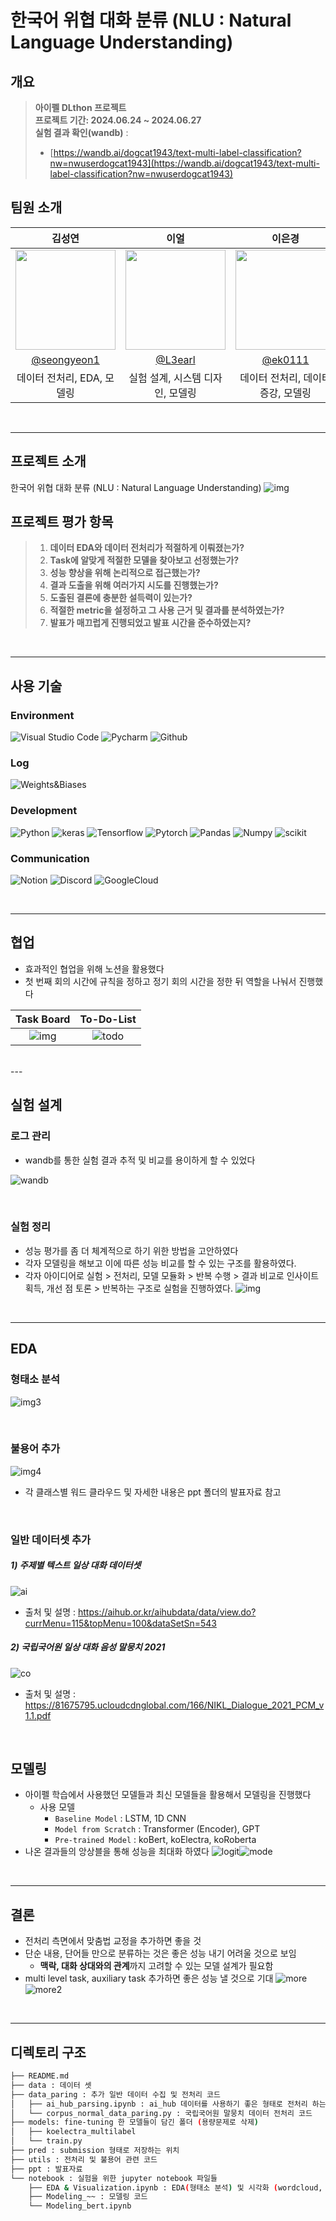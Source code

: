 # 한국어 위협 대화 분류 (NLU : Natural Language Understanding)

## 개요
> **아이펠 DLthon 프로젝트** <br/> **프로젝트 기간: 2024.06.24 ~ 2024.06.27** <br/>
> **실험 결과 확인(wandb)** :
> - [https://wandb.ai/dogcat1943/text-multi-label-classification?nw=nwuserdogcat1943](https://wandb.ai/dogcat1943/text-multi-label-classification?nw=nwuserdogcat1943) <br>


## 팀원 소개

|                                                                김성연                                                                |                                                                이얼                                                                 |                                                               이은경                                                                |                                                                                                               
|:---------------------------------------------------------------------------------------------------------------------------------:|:---------------------------------------------------------------------------------------------------------------------------------:|:--------------------------------------------------------------------------------------------------------------------------------:| 
| <img width="160px" src="https://avatars.githubusercontent.com/u/83098550?s=400&u=29a89fe1f31aede109cb129c5b4251b0ef6f5070&v=4" /> | <img width="160px" src="https://avatars.githubusercontent.com/u/11805235?v=4" /> | <img width="160px" src="https://avatars.githubusercontent.com/u/58682424?v=4"/> |
|                                           [@seongyeon1](https://github.com/seongyeon1)                                            |                                               [@L3earl](https://github.com/L3earl)                                                |                                               [@ek0111](https://github.com/ek0111)                                               |
|                                                         데이터 전처리, EDA, 모델링                                                         |                                                        실험 설계, 시스템 디자인, 모델링                                                        |                                                       데이터 전처리, 데이터 증강, 모델링                                                       |

<br>

---
## 프로젝트 소개
한국어 위협 대화 분류 (NLU : Natural Language Understanding)
![img](img/img.png)

## 프로젝트 평가 항목
> 1. **데이터 EDA와 데이터 전처리가 적절하게 이뤄졌는가?**
> 2. **Task에 알맞게 적절한 모델을 찾아보고 선정했는가?**
> 3. **성능 향상을 위해 논리적으로 접근했는가?**
> 4. **결과 도출을 위해 여러가지 시도를 진행했는가?**
> 5. **도출된 결론에 충분한 설득력이 있는가?**
> 6. **적절한 metric을 설정하고 그 사용 근거 및 결과를 분석하였는가?**
> 7. **발표가 매끄럽게 진행되었고 발표 시간을 준수하였는지?**

<br>

---
## 사용 기술

### Environment
![Visual Studio Code](https://img.shields.io/badge/Visual%20Studio%20Code-007ACC?style=for-the-badge&logo=Visual%20Studio%20Code&logoColor=white)
![Pycharm](https://img.shields.io/badge/PyCharm-000000.svg?&style=for-the-badge&logo=PyCharm&logoColor=white)
![Github](https://img.shields.io/badge/GitHub-181717?style=for-the-badge&logo=GitHub&logoColor=white)             

### Log
![Weights&Biases](https://img.shields.io/badge/Weights_&_Biases-FFBE00?style=for-the-badge&logo=WeightsAndBiases&logoColor=white)        

### Development
![Python](https://img.shields.io/badge/Python-3776AB?style=for-the-badge&logo=python&logoColor=white)
![keras](https://img.shields.io/badge/Keras-D00000?style=for-the-badge&logo=Keras&logoColor=white)
![Tensorflow](https://img.shields.io/badge/TensorFlow-FF6F00?style=for-the-badge&logo=tensorflow&logoColor=white)
![Pytorch](https://img.shields.io/badge/PyTorch-EE4C2C?style=for-the-badge&logo=pytorch&logoColor=white)
![Pandas](https://img.shields.io/badge/Pandas-2C2D72?style=for-the-badge&logo=pandas&logoColor=white)
![Numpy](https://img.shields.io/badge/Numpy-777BB4?style=for-the-badge&logo=numpy&logoColor=white)
![scikit](https://img.shields.io/badge/scikit_learn-F7931E?style=for-the-badge&logo=scikit-learn&logoColor=white)

### Communication

![Notion](https://img.shields.io/badge/Notion-000000?style=for-the-badge&logo=Notion&logoColor=white)
![Discord](https://img.shields.io/badge/Discord-5865F2?style=for-the-badge&logo=Discord&logoColor=white)
![GoogleCloud](https://img.shields.io/badge/Google_Cloud-4285F4?style=for-the-badge&logo=google-cloud&logoColor=white)

<br>

---
## 협업
- 효과적인 협업을 위해 노션을 활용했다
- 첫 번째 회의 시간에 규칙을 정하고 정기 회의 시간을 정한 뒤 역할을 나눠서 진행했다

|    Task Board    |     To-Do-List     |
|:----------------:|:------------------:|
| ![img](img/task.png) | ![todo](img/to_do.png) |  

<br>
---

## 실험 설계
### 로그 관리
- wandb를 통한 실험 결과 추적 및 비교를 용이하게 할 수 있었다

![wandb](img/wandb.png)

<br>

### 실험 정리
- 성능 평가를 좀 더 체계적으로 하기 위한 방법을 고안하였다
- 각자 모델링을 해보고 이에 따른 성능 비교를 할 수 있는 구조를 활용하였다.
- 각자 아이디어로 실험 > 전처리, 모델 모듈화 > 반복 수행 > 결과 비교로 인사이트 획득, 개선 점 토론 > 반복하는 구조로 실험을 진행하였다.
![img](img/img2.png)

<br>

---

## EDA

### 형태소 분석
![img3](img/img3.png)

<br>

### 불용어 추가
![img4](img/img4.png)
- 각 클래스별 워드 클라우드 및 자세한 내용은 ppt 폴더의 발표자료 참고

<br>

### 일반 데이터셋 추가
##### 1) 주제별 텍스트 일상 대화 데이터셋
![ai](img/ai-hub.png)
- 출처 및 설명 : https://aihub.or.kr/aihubdata/data/view.do?currMenu=115&topMenu=100&dataSetSn=543
##### 2) 국립국어원 일상 대화 음성 말뭉치 2021
![co](img/corpus.png)
- 출처 및 설명 : https://81675795.ucloudcdnglobal.com/166/NIKL_Dialogue_2021_PCM_v1.1.pdf

<br>

## 모델링
- 아이펠 학습에서 사용했던 모델들과 최신 모델들을 활용해서 모델링을 진행했다
  - 사용 모델
    - `Baseline Model` : LSTM, 1D CNN
    - `Model from Scratch` : Transformer (Encoder), GPT
    - `Pre-trained Model` : koBert, koElectra, koRoberta
- 나온 결과들의 앙상블을 통해 성능을 최대화 하였다
![logit](img/logit.png)![mode](img/mode.png)

<br>

---
## 결론
- 전처리 측면에서 맞춤법 교정을 추가하면 좋을 것
- 단순 내용, 단어들 만으로 분류하는 것은 좋은 성능 내기 어려울 것으로 보임
  - **맥락, 대화 상대와의 관계**까지 고려할 수 있는 모델 설계가 필요함
- multi level task, auxiliary task 추가하면 좋은 성능 낼 것으로 기대
![more](img/more1.png)
![more2](img/more2.png)

<br>

---
## 디렉토리 구조
```bash
├── README.md
├── data : 데이터 셋
├── data_paring : 추가 일반 데이터 수집 및 전처리 코드 
│   ├── ai_hub_parsing.ipynb : ai_hub 데이터를 사용하기 좋은 형태로 전처리 하는 코드
│   └── corpus_normal_data_paring.py : 국립국어원 말뭉치 데이터 전처리 코드
├── models: fine-tuning 한 모델들이 담긴 폴더 (용량문제로 삭제)
│   ├── koelectra_multilabel
│   └── train.py
├── pred : submission 형태로 저장하는 위치
├── utils : 전처리 및 불용어 관련 코드
├── ppt : 발표자료
└── notebook : 실험을 위한 jupyter notebook 파일들
    ├── EDA & Visualization.ipynb : EDA(형태소 분석) 및 시각화 (wordcloud, histogram) 
    ├── Modeling_~~ : 모델링 코드
    └── Modeling_bert.ipynb
```

